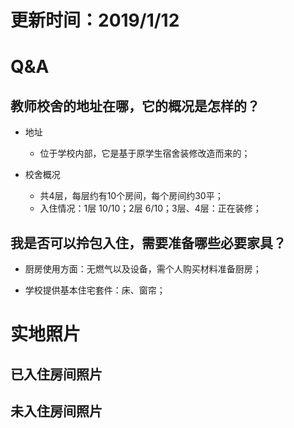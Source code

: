 # 更新时间：2019/1/12

# Q&A

## 教师校舍的地址在哪，它的概况是怎样的？

- 地址

  - 位于学校内部，它是基于原学生宿舍装修改造而来的；

- 校舍概况

  - 共4层，每层约有10个房间，每个房间约30平；
  - 入住情况：1层 10/10；2层 6/10；3层、4层：正在装修；




## 我是否可以拎包入住，需要准备哪些必要家具？

- 厨房使用方面：无燃气以及设备，需个人购买材料准备厨房；

- 学校提供基本住宅套件：床、窗帘；



# 实地照片

## 已入住房间照片



## 未入住房间照片

